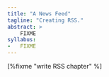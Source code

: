 ```yaml
---
title: "A News Feed"
tagline: "Creating RSS."
abstract: >
    FIXME
syllabus:
-   FIXME
---
```


[%fixme "write RSS chapter" %]

